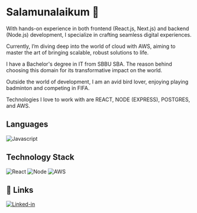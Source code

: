 # Salamunalaikum 👋

With hands-on experience in both frontend (React.js, Next.js) and backend (Node.js) development, I specialize in crafting seamless digital experiences.

Currently, I’m diving deep into the world of cloud with AWS, aiming to master the art of bringing scalable, robust solutions to life.

I have a Bachelor's degree in IT from SBBU SBA. The reason behind choosing this domain for its transformative impact on the world.

Outside the world of development, I am an avid bird lover, enjoying playing badminton and competing in FIFA.

Technologies I love to work with are REACT, NODE (EXPRESS), POSTGRES, and AWS.

## Languages
![Javascript](https://img.shields.io/badge/JavaScript-323330?style=for-the-badge&logo=javascript&logoColor=F7DF1E)

## Technology Stack
![React](https://img.shields.io/badge/React-20232A?style=for-the-badge&logo=react&logoColor=61DAFB)
![Node](https://img.shields.io/badge/Node.js-43853D?style=for-the-badge&logo=node.js&logoColor=white)
![AWS](https://img.shields.io/badge/AWS-FF9900?style=for-the-badge&logo=amazonaws&logoColor=white)

## 🔗 Links
[![Linked-in](https://img.shields.io/badge/Linked_In-0077B5?style=for-the-badge&logo=LinkedIn&logoColor=white)](https://www.linkedin.com/in/ali-ghazanfar/)
